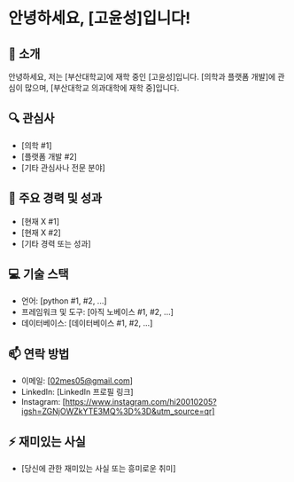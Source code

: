 # 안녕하세요, [고윤성]입니다!

## 👋 소개
안녕하세요, 저는 [부산대학교]에 재학 중인 [고윤성]입니다. [의학과 플랫폼 개발]에 관심이 많으며, [부산대학교 의과대학에 재학 중]입니다.

## 🔍 관심사
- [의학 #1]
- [플랫폼 개발 #2]
- [기타 관심사나 전문 분야]

## 🌟 주요 경력 및 성과
- [현재 X #1]
- [현재 X #2]
- [기타 경력 또는 성과]

## 💻 기술 스택
- 언어: [python #1, #2, ...]
- 프레임워크 및 도구: [아직 노베이스 #1, #2, ...]
- 데이터베이스: [데이터베이스 #1, #2, ...]

## 📫 연락 방법
- 이메일: [02mes05@gmail.com]
- LinkedIn: [LinkedIn 프로필 링크]
- Instagram: [https://www.instagram.com/hi20010205?igsh=ZGNjOWZkYTE3MQ%3D%3D&utm_source=qr]

## ⚡ 재미있는 사실
- [당신에 관한 재미있는 사실 또는 흥미로운 취미]
